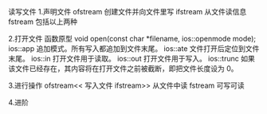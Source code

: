 读写文件
1.声明文件
ofstream	创建文件并向文件里写
ifstream	从文件读信息
fstream	    包括以上两种

2.打开文件
函数原型     void open(const char *filename, ios::openmode mode);
ios::app    追加模式。所有写入都追加到文件末尾。
ios::ate    文件打开后定位到文件末尾。
ios::in     打开文件用于读取。
ios::out    打开文件用于写入。
ios::trunc  如果该文件已经存在，其内容将在打开文件之前被截断，即把文件长度设为 0。

3.进行操作
ofstream<<  写入文件
ifstream>>  从文件中读
fstream     可写可读

4.进阶